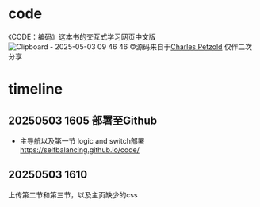 # code
《CODE：编码》这本书的交互式学习网页中文版
![Clipboard - 2025-05-03 09 46 46](https://github.com/user-attachments/assets/69ed6614-4c9d-4956-bb37-874f12eb3749)
©️源码来自于[Charles Petzold](https://www.charlespetzold.com/)
仅作二次分享

# timeline
## 20250503 1605 部署至Github
* 主导航以及第一节 logic and switch部署
https://selfbalancing.github.io/code/
## 20250503 1610 
上传第二节和第三节，以及主页缺少的css
